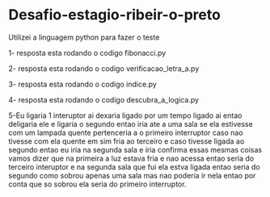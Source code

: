 # Desafio-estagio-ribeir-o-preto


Utilizei a linguagem python para fazer o teste 

1- resposta esta rodando o codigo fibonacci.py

2- resposta esta rodando o codigo verificacao_letra_a.py

3- resposta esta rodando o codigo indice.py

4- resposta esta rodando o codigo descubra_a_logica.py

5-Eu ligaria 1 interuptor ai dexaria ligado por um tempo ligado ai entao deligaria ele e ligaria o segundo entao iria ate a uma sala se ela estivesse com um lampada quente pertenceria a o primeiro interruptor caso nao tivesse com ela quente em sim fria ao terceiro e caso tivesse ligada ao segundo entao eu iria na segunda sala e iria confirma essas mesmas coisas vamos dizer que na primeira a luz estava fria e nao acessa entao seria do terceiro interuptor e na segunda sala que fui ela estva ligada entao seria do segundo como sobrou apenas uma sala mas nao poderia ir nela entao por conta que so sobrou ela seria do primeiro interruptor.
